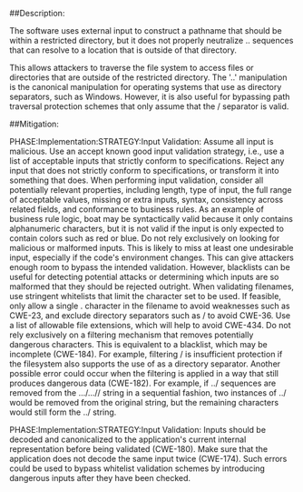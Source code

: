 ##Description:

The software uses external input to construct a pathname that should be within a restricted directory, but it does not properly neutralize .. sequences that can resolve to a location that is outside of that directory.

This allows attackers to traverse the file system to access files or directories that are outside of the restricted directory. The '..' manipulation is the canonical manipulation for operating systems that use as directory separators, such as Windows. However, it is also useful for bypassing path traversal protection schemes that only assume that the / separator is valid.

##Mitigation:


PHASE:Implementation:STRATEGY:Input Validation:
Assume all input is malicious. Use an accept known good input validation strategy, i.e., use a list of acceptable inputs that strictly conform to specifications. Reject any input that does not strictly conform to specifications, or transform it into something that does. When performing input validation, consider all potentially relevant properties, including length, type of input, the full range of acceptable values, missing or extra inputs, syntax, consistency across related fields, and conformance to business rules. As an example of business rule logic, boat may be syntactically valid because it only contains alphanumeric characters, but it is not valid if the input is only expected to contain colors such as red or blue. Do not rely exclusively on looking for malicious or malformed inputs. This is likely to miss at least one undesirable input, especially if the code's environment changes. This can give attackers enough room to bypass the intended validation. However, blacklists can be useful for detecting potential attacks or determining which inputs are so malformed that they should be rejected outright. When validating filenames, use stringent whitelists that limit the character set to be used. If feasible, only allow a single . character in the filename to avoid weaknesses such as CWE-23, and exclude directory separators such as / to avoid CWE-36. Use a list of allowable file extensions, which will help to avoid CWE-434. Do not rely exclusively on a filtering mechanism that removes potentially dangerous characters. This is equivalent to a blacklist, which may be incomplete (CWE-184). For example, filtering / is insufficient protection if the filesystem also supports the use of as a directory separator. Another possible error could occur when the filtering is applied in a way that still produces dangerous data (CWE-182). For example, if ../ sequences are removed from the .../...// string in a sequential fashion, two instances of ../ would be removed from the original string, but the remaining characters would still form the ../ string.

PHASE:Implementation:STRATEGY:Input Validation:
Inputs should be decoded and canonicalized to the application's current internal representation before being validated (CWE-180). Make sure that the application does not decode the same input twice (CWE-174). Such errors could be used to bypass whitelist validation schemes by introducing dangerous inputs after they have been checked.

